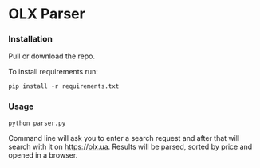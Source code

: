 #  OLX Parser

### Installation

Pull or download the repo.

To install requirements run:

````
pip install -r requirements.txt
```` 

### Usage
````
python parser.py
````

Command line will ask you to enter a search request and after that will search with it on https://olx.ua. Results will be parsed, sorted by price and opened in a browser.